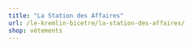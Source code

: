```yaml
---
title: "La Station des Affaires"
url: /le-kremlin-bicetre/la-station-des-affaires/
shop: vêtements
---
```

